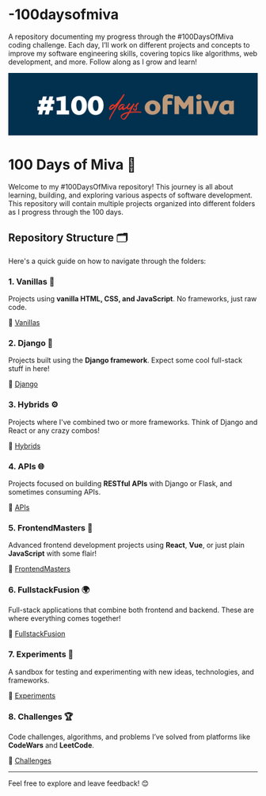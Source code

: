 # -100daysofmiva
A repository documenting my progress through the #100DaysOfMiva coding challenge. Each day, I’ll work on different projects and concepts to improve my software engineering skills, covering topics like algorithms, web development, and more. Follow along as I grow and learn!

![#100DaysOfMiva Banner](./100daysofmiva%20bc.jpg)

# 100 Days of Miva 🚀

Welcome to my #100DaysOfMiva repository! This journey is all about learning, building, and exploring various aspects of software development. This repository will contain multiple projects organized into different folders as I progress through the 100 days.

## Repository Structure 🗂️

Here's a quick guide on how to navigate through the folders:

### 1. **Vanillas** 🍦
Projects using **vanilla HTML, CSS, and JavaScript**. No frameworks, just raw code.

📂 [Vanillas](./Vanillas)

### 2. **Django** 🐍
Projects built using the **Django framework**. Expect some cool full-stack stuff in here!

📂 [Django](./Django)

### 3. **Hybrids** ⚙️
Projects where I've combined two or more frameworks. Think of Django and React or any crazy combos!

📂 [Hybrids](./Hybrids)

### 4. **APIs** 🌐
Projects focused on building **RESTful APIs** with Django or Flask, and sometimes consuming APIs.

📂 [APIs](./APIs)

### 5. **FrontendMasters** 🎨
Advanced frontend development projects using **React**, **Vue**, or just plain **JavaScript** with some flair!

📂 [FrontendMasters](./FrontendMasters)

### 6. **FullstackFusion** 🌍
Full-stack applications that combine both frontend and backend. These are where everything comes together!

📂 [FullstackFusion](./FullstackFusion)

### 7. **Experiments** 🔬
A sandbox for testing and experimenting with new ideas, technologies, and frameworks.

📂 [Experiments](./Experiments)

### 8. **Challenges** 🏆
Code challenges, algorithms, and problems I’ve solved from platforms like **CodeWars** and **LeetCode**.

📂 [Challenges](./Challenges)

---

Feel free to explore and leave feedback! 😊
